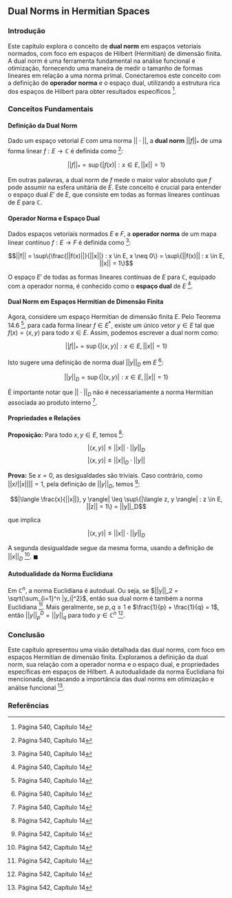 ## Dual Norms in Hermitian Spaces

### Introdução
Este capítulo explora o conceito de **dual norm** em espaços vetoriais normados, com foco em espaços de Hilbert (Hermitian) de dimensão finita. A dual norm é uma ferramenta fundamental na análise funcional e otimização, fornecendo uma maneira de medir o tamanho de formas lineares em relação a uma norma primal. Conectaremos este conceito com a definição de **operador norma** e o espaço dual, utilizando a estrutura rica dos espaços de Hilbert para obter resultados específicos [^540].

### Conceitos Fundamentais

#### Definição da Dual Norm
Dado um espaço vetorial $E$ com uma norma $||\cdot||$, a **dual norm** $||f||_*$ de uma forma linear $f: E \rightarrow \mathbb{C}$ é definida como [^540]:

$$||f||_* = \sup\{|f(x)| : x \in E, ||x|| = 1\}$$

Em outras palavras, a dual norm de $f$ mede o maior valor absoluto que $f$ pode assumir na esfera unitária de $E$. Este conceito é crucial para entender o espaço dual $E'$ de $E$, que consiste em todas as formas lineares contínuas de $E$ para $\mathbb{C}$.

#### Operador Norma e Espaço Dual
Dados espaços vetoriais normados $E$ e $F$, a **operador norma** de um mapa linear contínuo $f: E \rightarrow F$ é definida como [^540]:

$$||f|| = \sup\{\frac{||f(x)||}{||x||} : x \in E, x \neq 0\} = \sup\{||f(x)|| : x \in E, ||x|| = 1\}$$

O espaço $E'$ de todas as formas lineares contínuas de $E$ para $\mathbb{C}$, equipado com a operador norma, é conhecido como o **espaço dual** de $E$ [^540].

#### Dual Norm em Espaços Hermitian de Dimensão Finita
Agora, considere um espaço Hermitian de dimensão finita $E$. Pelo Teorema 14.6 [^540], para cada forma linear $f \in E^*$, existe um único vetor $y \in E$ tal que $f(x) = \langle x, y \rangle$ para todo $x \in E$. Assim, podemos escrever a dual norm como:

$$||f||_* = \sup\{|\langle x, y \rangle| : x \in E, ||x|| = 1\}$$

Isto sugere uma definição de norma dual $||y||_D$ em $E$ [^540]:

$$||y||_D = \sup\{|\langle x, y \rangle| : x \in E, ||x|| = 1\}$$

É importante notar que $|| \cdot ||_D$ não é necessariamente a norma Hermitian associada ao produto interno [^540].

#### Propriedades e Relações
**Proposição:** Para todo $x, y \in E$, temos [^542]:

$$|\langle x, y \rangle| \leq ||x|| \cdot ||y||_D$$
$$|\langle x, y \rangle| \leq ||x||_D \cdot ||y||$$

**Prova:** Se $x = 0$, as desigualdades são triviais. Caso contrário, como $||x/||x|||| = 1$, pela definição de $||y||_D$, temos [^542]:

$$|\langle \frac{x}{||x||}, y \rangle| \leq \sup\{|\langle z, y \rangle| : z \in E, ||z|| = 1\} = ||y||_D$$

que implica

$$|\langle x, y \rangle| \leq ||x|| \cdot ||y||_D$$

A segunda desigualdade segue da mesma forma, usando a definição de $||x||_D$ [^542]. $\blacksquare$

#### Autodualidade da Norma Euclidiana

Em $\mathbb{C}^n$, a norma Euclidiana é autodual. Ou seja, se $||y||_2 = \sqrt{\sum_{i=1}^n |y_i|^2}$, então sua dual norm é também a norma Euclidiana [^542].
Mais geralmente, se $p, q \geq 1$ e $\frac{1}{p} + \frac{1}{q} = 1$, então $||y||_p^D = ||y||_q$ para todo $y \in \mathbb{C}^n$ [^542].

### Conclusão

Este capítulo apresentou uma visão detalhada das dual norms, com foco em espaços Hermitian de dimensão finita. Exploramos a definição da dual norm, sua relação com a operador norma e o espaço dual, e propriedades específicas em espaços de Hilbert. A autodualidade da norma Euclidiana foi mencionada, destacando a importância das dual norms em otimização e análise funcional [^542].

### Referências
[^540]: Página 540, Capítulo 14
[^542]: Página 542, Capítulo 14
<!-- END -->